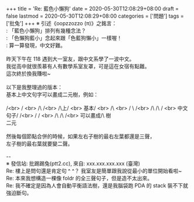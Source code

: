 +++
title = 'Re: 藍色小懶狗'
date = 2020-05-30T12:08:29+08:00
draft = false
lastmod = 2020-05-30T12:08:29+08:00
categories = ['問題']
tags = ['批兔']
+++
※ 引述《oopzzozzo (π)》之銘言：<br>
: 「藍色小懶狗」排列有幾種念法？<br>
: 「色懶狗藍小」念起來跟「色藍狗懶小」一樣喔！<br>
: 算一算發現，中文好難。<br>
<br>
昨天下午在 118 遇到大一室友，跟中文系學了一波中文。<br>
我從高中就很羨慕有人有數學系室友罩，可是這在女宿有點難。<br>
這次終於換我賺啦~<br>
<br>
以下是我整理過的版本：<br>
基本上中文句字可以畫成二元樹，例如：<br>
<br>
             /\<br>
            /  \<br>
           /\  /\<br>
          /\上/  \<br>
         基本/    \<br>
            /\     \<br>
           /  \    /\<br>
          /\  /\  /  \<br>
         中文句子/   /\<br>
                /   /  \<br>
               /\  /\  /\<br>
              可以畫成/\ 樹<br>
                     二元<br>
<br>
然後每個節點合併的時候，如果左右子樹的最右左葉都還是三聲，<br>
左子樹的最右葉就要變二聲。<br>
<br>
--<br>
※ 發信站: 批踢踢兔(ptt2.cc), 來自: xxx.xxx.xxx.xxx (臺灣)<br>
Re: 樓上是問句還是肯定句 ^ ^？ 我室友是簡單跟我說從最小的單位開始看啦~<br>
Re: 本來我想構造一棵像 foldr 的全三聲句子，但是造不太出來。<br>
Re: 我不確定是因為人會自動平衡語法樹，還是我腦袋跑 PDA 的 stack 裝不下就強迫斷句。<br>
